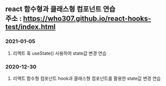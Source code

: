 ## react 함수형과 클래스형 컴포넌트 연습 <br> 주소 : https://who307.github.io/react-hooks-test/index.html
### 2021-01-05
1. 리액트 훅 useState() 사용하여 state값 변경 연습
### 2020-12-30
1. 리액트 함수형 컴포넌트 hook과 클래스형 컴포넌트를 활용한 state값 변경 연습
